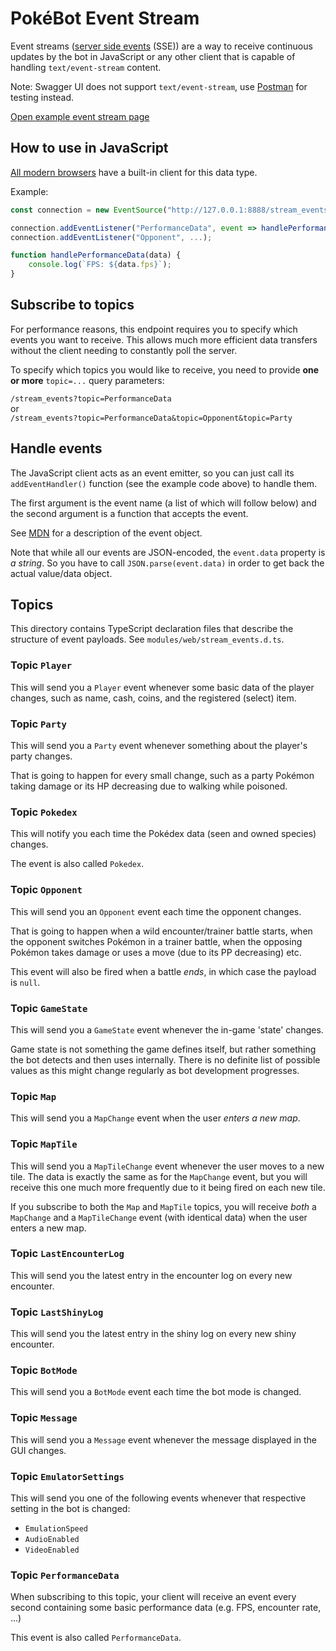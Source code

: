 # PokéBot Event Stream

Event streams ([server side events](https://developer.mozilla.org/en-US/docs/Web/API/Server-sent_events/Using_server-sent_events#event_stream_format) (SSE)) are a way to receive continuous updates by the bot in JavaScript or any other client that is capable of handling `text/event-stream` content.

Note: Swagger UI does not support `text/event-stream`, use [Postman](https://www.postman.com/) for testing instead.

[Open example event stream page](/)

## How to use in JavaScript

[All modern browsers](https://caniuse.com/eventsource) have a built-in client for this data type.

Example:
```javascript
const connection = new EventSource("http://127.0.0.1:8888/stream_events?topic=...&topic=...");

connection.addEventListener("PerformanceData", event => handlePerformanceData(JSON.parse(event.data)));
connection.addEventListener("Opponent", ...);

function handlePerformanceData(data) {
    console.log(`FPS: ${data.fps}`);
}
```

## Subscribe to topics

For performance reasons, this endpoint requires you to specify which events you want to receive.
This allows much more efficient data transfers without the client needing to constantly poll the server.

To specify which topics you would like to receive, you need to provide **one or more** `topic=...` query parameters:

`/stream_events?topic=PerformanceData`  
or  
`/stream_events?topic=PerformanceData&topic=Opponent&topic=Party`

## Handle events

The JavaScript client acts as an event emitter, so you can just call its `addEventHandler()` function (see the example code above) to handle them.

The first argument is the event name (a list of which will follow below) and the second argument is a function that accepts the event.

See [MDN](https://developer.mozilla.org/en-US/docs/Web/API/EventSource/message_event) for a description of the event object.

Note that while all our events are JSON-encoded, the `event.data` property is _a string_.
So you have to call `JSON.parse(event.data)` in order to get back the actual value/data object.

## Topics

This directory contains TypeScript declaration files that describe the structure of event payloads. See `modules/web/stream_events.d.ts`.

### Topic `Player`

This will send you a `Player` event whenever some basic data of the player changes, such as name, cash, coins, and the registered (select) item.

### Topic `Party`

This will send you a `Party` event whenever something about the player's party changes.

That is going to happen for every small change, such as a party Pokémon taking damage or its HP decreasing due to walking while poisoned.

### Topic `Pokedex`

This will notify you each time the Pokédex data (seen and owned species) changes.

The event is also called `Pokedex`.

### Topic `Opponent`

This will send you an `Opponent` event each time the opponent changes.

That is going to happen when a wild encounter/trainer battle starts, when the opponent switches Pokémon in a trainer battle, when the opposing Pokémon takes damage or uses a move (due to its PP decreasing) etc.

This event will also be fired when a battle _ends_, in which case the payload is `null`.

### Topic `GameState`

This will send you a `GameState` event whenever the in-game 'state' changes.

Game state is not something the game defines itself, but rather something the bot detects and then uses internally. There is no definite list of possible values as this might change regularly as bot development progresses.

### Topic `Map`

This will send you a `MapChange` event when the user _enters a new map_.

### Topic `MapTile`

This will send you a `MapTileChange` event whenever the user moves to a new tile.
The data is exactly the same as for the `MapChange` event, but you will receive this one much more frequently due to it being fired on each new tile.

If you subscribe to both the `Map` and `MapTile` topics, you will receive _both_ a `MapChange` and a `MapTileChange` event (with identical data) when the user enters a new map.

### Topic `LastEncounterLog`

This will send you the latest entry in the encounter log on every new encounter.

### Topic `LastShinyLog`

This will send you the latest entry in the shiny log on every new shiny encounter.

### Topic `BotMode`

This will send you a `BotMode` event each time the bot mode is changed.

### Topic `Message`

This will send you a `Message` event whenever the message displayed in the GUI
changes.

### Topic `EmulatorSettings`

This will send you one of the following events whenever that respective setting in the bot is changed:

- `EmulationSpeed`
- `AudioEnabled`
- `VideoEnabled`

### Topic `PerformanceData`

When subscribing to this topic, your client will receive an event every second containing some basic performance data (e.g. FPS, encounter rate, ...)

This event is also called `PerformanceData`.
